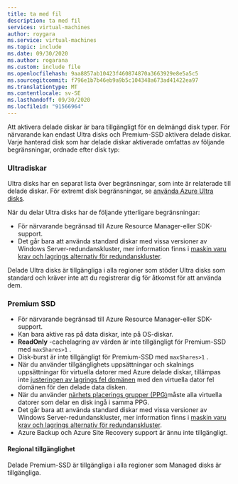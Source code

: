 ```yaml
---
title: ta med fil
description: ta med fil
services: virtual-machines
author: roygara
ms.service: virtual-machines
ms.topic: include
ms.date: 09/30/2020
ms.author: rogarana
ms.custom: include file
ms.openlocfilehash: 9aa8857ab10423f460874870a3663929e8e5a5c5
ms.sourcegitcommit: f796e1b7b46eb9a9b5c104348a673ad41422ea97
ms.translationtype: MT
ms.contentlocale: sv-SE
ms.lasthandoff: 09/30/2020
ms.locfileid: "91566964"
---
```

Att aktivera delade diskar är bara tillgängligt för en delmängd disk typer. För närvarande kan endast Ultra disks och Premium-SSD aktivera delade diskar. Varje hanterad disk som har delade diskar aktiverade omfattas av följande begränsningar, ordnade efter disk typ:

### <a name="ultra-disks"></a>Ultradiskar

Ultra disks har en separat lista över begränsningar, som inte är relaterade till delade diskar. För extremt disk begränsningar, se [använda Azure Ultra disks](../articles/virtual-machines/disks-enable-ultra-ssd.md).

När du delar Ultra disks har de följande ytterligare begränsningar:

- För närvarande begränsad till Azure Resource Manager-eller SDK-support. 
- Det går bara att använda standard diskar med vissa versioner av Windows Server-redundanskluster, mer information finns i [maskin varu krav och lagrings alternativ för redundanskluster](https://docs.microsoft.com/windows-server/failover-clustering/clustering-requirements).

Delade Ultra disks är tillgängliga i alla regioner som stöder Ultra disks som standard och kräver inte att du registrerar dig för åtkomst för att använda dem.

### <a name="premium-ssds"></a>Premium SSD

- För närvarande begränsad till Azure Resource Manager-eller SDK-support. 
- Kan bara aktive ras på data diskar, inte på OS-diskar.
- **ReadOnly** -cachelagring av värden är inte tillgängligt för Premium-SSD med `maxShares>1` .
- Disk-burst är inte tillgängligt för Premium-SSD med `maxShares>1` .
- När du använder tillgänglighets uppsättningar och skalnings uppsättningar för virtuella datorer med Azure delade diskar, tillämpas inte [justeringen av lagrings fel domänen](https://docs.microsoft.com/azure/virtual-machines/windows/manage-availability#use-managed-disks-for-vms-in-an-availability-set) med den virtuella dator fel domänen för den delade data disken.
- När du använder [närhets placerings grupper (PPG)](../articles/virtual-machines/windows/proximity-placement-groups.md)måste alla virtuella datorer som delar en disk ingå i samma PPG.
- Det går bara att använda standard diskar med vissa versioner av Windows Server-redundanskluster, mer information finns i [maskin varu krav och lagrings alternativ för redundanskluster](https://docs.microsoft.com/windows-server/failover-clustering/clustering-requirements).
- Azure Backup och Azure Site Recovery support är ännu inte tillgängligt.

#### <a name="regional-availability"></a>Regional tillgänglighet

Delade Premium-SSD är tillgängliga i alla regioner som Managed disks är tillgängliga.
